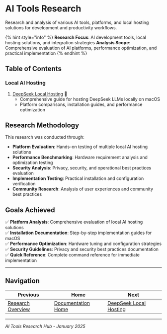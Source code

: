 # AI Tools Research

Research and analysis of various AI tools, platforms, and local hosting solutions for development and productivity workflows.

{% hint style="info" %}
**Research Focus**: AI development tools, local hosting solutions, and integration strategies
**Analysis Scope**: Comprehensive evaluation of AI platforms, performance optimization, and practical implementation
{% endhint %}

## Table of Contents

### Local AI Hosting

1. [DeepSeek Local Hosting](./deepseek-local-hosting/README.md) 🧠
   - Comprehensive guide for hosting DeepSeek LLMs locally on macOS
   - Platform comparisons, installation guides, and performance optimization

## Research Methodology

This research was conducted through:

- **Platform Evaluation**: Hands-on testing of multiple local AI hosting solutions
- **Performance Benchmarking**: Hardware requirement analysis and optimization testing
- **Security Analysis**: Privacy, security, and operational best practices evaluation
- **Implementation Testing**: Practical installation and configuration verification
- **Community Research**: Analysis of user experiences and community best practices

## Goals Achieved

✅ **Platform Analysis**: Comprehensive evaluation of local AI hosting solutions  
✅ **Installation Documentation**: Step-by-step implementation guides for macOS  
✅ **Performance Optimization**: Hardware tuning and configuration strategies  
✅ **Security Guidelines**: Privacy and security best practices documentation  
✅ **Quick Reference**: Complete command reference for immediate implementation  

---

## Navigation

| Previous | Home | Next |
|----------|------|------|
| [Research Overview](../README.md) | [Documentation Home](../../README.md) | [DeepSeek Local Hosting](./deepseek-local-hosting/README.md) |

---

*AI Tools Research Hub - January 2025*